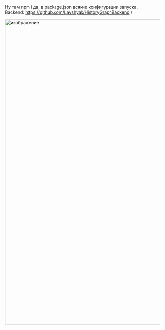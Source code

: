 Ну там npm i да, в package.json всякие конфигурации запуска.\
Backend: https://github.com/Lavshyak/HistoryGraphBackend \

<img width="1919" height="994" alt="изображение" src="https://github.com/user-attachments/assets/4541390a-4b6d-478d-a483-7d05010da54d" />
